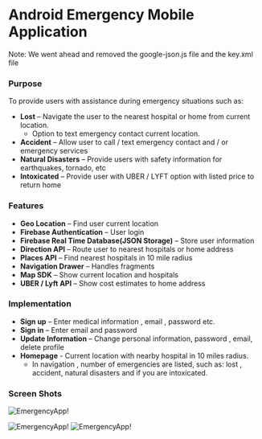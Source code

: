 # Android Emergency Mobile Application

Note: We went ahead and removed the google-json.js file and the key.xml file

### Purpose
To provide users with assistance during emergency situations such as: <br/>
- **Lost** – Navigate the user to the nearest hospital or home from current location. 
  - Option to text emergency contact current location. 
- **Accident** – Allow user to call / text emergency contact and / or emergency services 
- **Natural Disasters** – Provide users with safety information for earthquakes, tornado, etc 
- **Intoxicated** – Provide user with UBER / LYFT option with listed price to return home 
  
### Features
- **Geo Location** – Find user current location
- **Firebase Authentication** – User login 
- **Firebase Real Time Database(JSON Storage)** – Store user information
- **Direction API** – Route user to nearest hospitals or home address
- **Places API** – Find nearest hospitals in 10 mile radius 
- **Navigation Drawer** – Handles fragments
- **Map SDK** – Show current location and hospitals
- **UBER / Lyft API** – Show cost estimates to home address 

### Implementation
- **Sign up** – Enter medical information , email , password etc.
- **Sign in** – Enter email and password
- **Update Information** – Change personal information, password , email, delete profile
- **Homepage** - Current location with nearby hospital in 10 miles radius.
  - In navigation , number of emergencies are listed, such as: lost , accident, natural disasters and if you are intoxicated.  
  
### Screen Shots
  
  ![EmergencyApp!](https://github.com/RYin4/EmergencyApp/blob/ryin4/app/src/main/res/drawable/EmergencyAppPreview.PNG "Emergency App")
  
  ![EmergencyApp!](https://github.com/RYin4/EmergencyApp/blob/ryin4/app/src/main/res/drawable/EmergencyAppPreview2.PNG "Emergency App")   ![EmergencyApp!](https://github.com/RYin4/EmergencyApp/blob/ryin4/app/src/main/res/drawable/EmergencyAppPreview3.PNG "Emergency App")


  
    





